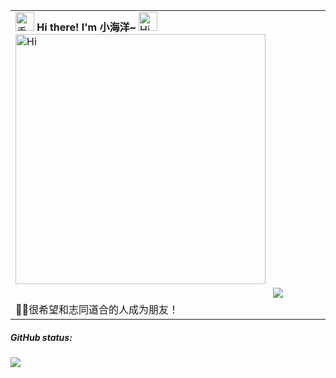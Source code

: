 <div align="center">
  <table>
    <!-- Header -->
    <tr>
      <td colspan="2" align="left">
        <img src="https://media.giphy.com/media/hvRJCLFzcasrR4ia7z/giphy.gif" width="30" alt="手势" />
        <b> Hi there! I'm 小海洋~ </b>
        <img src="https://emojis.slackmojis.com/emojis/images/1588866973/8934/hellokittydance.gif?1588866973" alt="Hi" width="30" />
        <img
          src="https://readme-typing-svg.herokuapp.com?font=DynaPuff&size=20&pause=1000&color=9999FF&center=true&vCenter=true&width=500&height=22&lines=A+passionate+web+developer+based+in+Beijing.++%F0%9F%91%8B"
          alt="Hi"
          width="400"
        />
      </td>
    </tr>
    <!-- 访问量 -->
    <tr>
      <td align="left">
        <!-- <ul>
          <li>👀 Read more about my <a target="_blank" href="http://www.fedtop.com/">Blog</a></li>
          <li>
            🌸 Follow me on
            <a target="_blank" href="https://twitter.com/wangrongding">Twitter</a>, <a target="_blank" href="https://juejin.cn/user/2858385963749223">Juejin</a>,
            <a target="_blank" href="https://www.zhihu.com/people/rongding">Zhihu</a>
          </li>
          <li>💬 Ping me by <a target="_blank" href="mailto:fedtop@163.com">Email</a></li>
        </ul> -->
      </td>
      <td align="center" width="30%">
        <img src="https://access-counter.vercel.app/api/counter?name=wangrongding&theme=006&length=7" />
      </td>
    </tr>
    <tr>
      <td colspan="2" align="left">🏃‍♂️很希望和志同道合的人成为朋友！</td>
    </tr>
    <!-- skills -->
    <!-- <tr>
      <td colspan="2" align="left">
        <img src="https://img.shields.io/badge/-Nodejs-43853d?style=flat-square&logo=Node.js&logoColor=white" />
        <img src="https://img.shields.io/badge/-WebRTC-008000?style=flat-square&logo=WebRTC&labelColor=90EE90&color=fff" />
        <img src="https://img.shields.io/badge/-JavaScript-e5cd0c?style=flat-square&logo=JavaScript&labelColor=f7df1e&logoColor=000" />
        <img src="https://img.shields.io/badge/-TypeScript-3178C6?style=flat-square&logo=TypeScript&logoColor=white&color=blue" />
        <img src="https://img.shields.io/badge/-Vue.js-29beb0?style=flat-square&logo=vue.js&labelColor=ffffff&color=4FC08D" />
        <img src="https://img.shields.io/badge/-React-29beb0?style=flat-square&logo=React&labelColor=ffffff&color=61DAFB" />
        <img src="https://img.shields.io/badge/-WebPack-1C78C0?style=flat-square&logo=WebPack&logoColor=white" />
        <img src="https://img.shields.io/badge/-Electron-white?style=flat-square&logo=electron&logoColor=white&color=47848F" />
        <img src="https://img.shields.io/badge/-NPM-CB3837?style=flat-square&logo=npm&logoColor=white" />
        <img src="https://img.shields.io/badge/-MiniProgram-008000?style=flat-square&logo=WeChat&labelColor=fff&color=07C160" />
        <img src="https://img.shields.io/badge/-Three.js-000000?style=flat-square&logo=Three.js" />
        <img src="https://img.shields.io/badge/-Github_Actions-2088FF?style=flat-square&logo=github-actions&logoColor=white" />
        <img src="https://img.shields.io/badge/-Gist-black?style=flat-square&logo=GitHub&labelColor=blue&color=fff&logoColor=fff" />
        <img src="https://img.shields.io/badge/-Tampermonkey-black?style=flat-square&logo=Tampermonkey&labelColor=black&color=00485B" />
        <img src="https://img.shields.io/badge/-KaliLinux-white?style=flat-square&logo=KaliLinux&logoColor=white&color=blue" />
        <img src="https://img.shields.io/badge/-MySQL-white?style=flat-square&logo=MySQL&logoColor=white&color=fff&labelColor=4479A1" />
        <img src="https://img.shields.io/badge/-CodePen-white?style=flat-square&logo=CodePen&logoColor=white&color=000" />
        <img src="https://img.shields.io/badge/-Jenkins-white?style=flat-square&logo=Jenkins&labelColor=D24939&color=white&logoColor=white" />
        <img src="https://img.shields.io/badge/-Docker-white?style=flat-square&logo=Docker&labelColor=2496ED&color=2496ED&logoColor=white" />
      </td>
    </tr> -->
    <!--  commit graph -->
    <!-- <tr>
      <td colspan="2" align="left"><b>Contributions in the last month：</b></td>
    </tr>
    <tr>
      <td colspan="2" align="center">
        <img src="https://github-readme-activity-graph.vercel.app/graph?username=wangrongding&theme=github&height=250" />
      </td>
    </tr> -->
    <!-- repo -->
    <!-- <tr>
      <td colspan="2" align="left"><b>Efficiency Tool：</b></td>
    </tr>
    <tr>
      <td colspan="2" align="left">
        <ul>
          <li>
            <a target="_blank" href="https://github.com/wangrongding/prm-cli">prm-cli</a>：🦄 快速切换包管理工具的镜像源
            <a target="_blank" href="https://github.com/wangrongding/prm-cli"><img src="https://img.shields.io/github/stars/wangrongding/prm-cli" alt="GitHub stars" /></a>
            <a target="_blank" href="https://www.npmjs.com/package/prm-cli"
              ><img src="https://img.shields.io/npm/dt/prm-cli?style=flat&label=downloads&color=cb3837&labelColor=cb0000&logo=npm" alt="npm downloads"
            /></a>
          </li>
          <li>
            <a target="_blank" href="https://github.com/wangrongding/fanyi">fanyi</a>：VS Code 划词翻译插件
            <a target="_blank" href="https://github.com/wangrongding/fanyi"><img src="https://img.shields.io/github/stars/wangrongding/fanyi" alt="GitHub stars" /></a>
            <a target="_blank" href="https://marketplace.visualstudio.com/items?itemName=wangrongding.fanyi"
              ><img src="https://badgen.net/vs-marketplace/i/wangrongding.fanyi" alt="VS Code Marketplace installs"
            /></a>
          </li>
          <li>
            <a target="_blank" href="https://github.com/wangrongding/ding-trans">ding-trans</a>：🌈 一个在终端上翻译的工具，支持有道翻译和 DeepL 翻译。
            <a target="_blank" href="https://github.com/wangrongding/ding-trans"><img src="https://img.shields.io/github/stars/wangrongding/ding-trans" alt="GitHub stars" /></a>
            <a target="_blank" href="https://www.npmjs.com/package/ding-trans"
              ><img src="https://img.shields.io/npm/dt/ding-trans?style=flat&label=downloads&color=cb3837&labelColor=cb0000&logo=npm" alt="npm downloads"
            /></a>
          </li>
          <li>
            <a target="_blank" href="https://github.com/wangrongding/dev-boy">dev-boy</a>：🛠️An awesome terminal cli toolkit.(小而美的 cli 工具包)🧰
            <a target="_blank" href="https://github.com/wangrongding/dev-boy"><img src="https://img.shields.io/github/stars/wangrongding/dev-boy" alt="GitHub stars" /></a>
            <a target="_blank" href="https://www.npmjs.com/package/dev-boy"
              ><img src="https://img.shields.io/npm/dt/dev-boy?style=flat&label=downloads&color=cb3837&labelColor=cb0000&logo=npm" alt="npm downloads"
            /></a>
          </li>
          <li>
            <a target="_blank" href="https://github.com/wangrongding/dev-search">dev-search</a>：🌸 在命令行中快速搜索你想要的！
            <a target="_blank" href="https://github.com/wangrongding/dev-search"><img src="https://img.shields.io/github/stars/wangrongding/dev-search" alt="GitHub stars" /></a>
            <a target="_blank" href="https://www.npmjs.com/package/dev-search"
              ><img src="https://img.shields.io/npm/dt/dev-search?style=flat&label=downloads&color=cb3837&labelColor=cb0000&logo=npm" alt="npm downloads"
            /></a>
          </li>
          <li>
            <a target="_blank" href="https://github.com/wangrongding/access-counter">access-counter</a>：🍀 超级简单好用的 github profile 访问计数器。 使用 Vercel KV for Redis 记录浏览量。
            <a target="_blank" href="https://github.com/wangrongding/access-counter"><img src="https://img.shields.io/github/stars/wangrongding/access-counter" alt="GitHub stars" /></a>
          </li>
          <li>
            <a target="_blank" href="https://github.com/wangrongding/pm-limiter">pm-limiter</a>：🥳node 包管理器的约束工具，用于协同项目的统一规范。
            <a target="_blank" href="https://github.com/wangrongding/pm-limiter"><img src="https://img.shields.io/github/stars/wangrongding/pm-limiter" alt="GitHub stars" /></a>
            <a target="_blank" href="https://www.npmjs.com/package/pm-limiter"
              ><img src="https://img.shields.io/npm/dt/pm-limiter?style=flat&label=downloads&color=cb3837&labelColor=cb0000&logo=npm" alt="npm downloads"
            /></a>
          </li>
          <li>
            <a target="_blank" href="https://github.com/wangrongding/folder-print">folder-print</a>：🌿 一个用于打印当前目录树形结构的终端命令行工具。
            <a target="_blank" href="https://github.com/wangrongding/folder-print"><img src="https://img.shields.io/github/stars/wangrongding/folder-print" alt="GitHub stars" /></a>
            <a target="_blank" href="https://www.npmjs.com/package/folder-print"
              ><img src="https://img.shields.io/npm/dt/folder-print?style=flat&label=downloads&color=cb3837&labelColor=cb0000&logo=npm" alt="npm downloads"
            /></a>
          </li>
          <li>
            <a target="_blank" href="https://github.com/wangrongding/github-university">github-university</a>：📚 汇总 github 中优质的学习资源，好用的工具，有趣的项目...
            <a target="_blank" href="https://github.com/wangrongding/github-university"><img src="https://img.shields.io/github/stars/wangrongding/github-university" alt="GitHub stars" /></a>
          </li>
        </ul>
      </td>
    </tr> -->
  </table>
</div>

##### GitHub status:

![](https://github-readme-activity-graph.vercel.app/graph?username=MiniOcean404&theme=github&height=320)